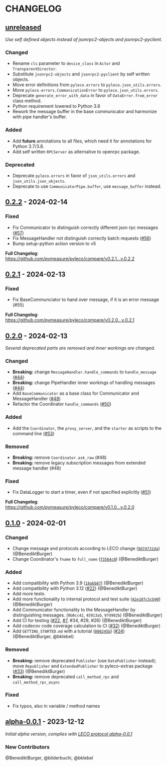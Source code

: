 # CHANGELOG

## [unreleased]

_Use self defined objects instead of jsonrpc2-objects and jsonrpc2-pyclient._

### Changed

- Rename `cls` parameter to `device_class` in `Actor` and `TransparentDirector`.
- Substitute `jsonrpc2-objects` and `jsonrpc2-pyclient` by self written objects.
- Move error definitions from `pyleco.errors` to `pyleco.json_utils.errors`.
- Move `pyleco.errors.CommunicationError` to `pyleco.json_utils.errors`.
- Deprecate `generate_error_with_data` in favor of `DataError.from_error` class method.
- Python requirement lowered to Python 3.8
- Rework the message buffer in the base communicator and harmonize with pipe handler's buffer.

### Added

- Add __future__.annotations to all files, which need it for annotations for Python 3.7/3.8.
- Add self written `RPCServer` as alternative to openrpc package.

### Deprecated
- Deprecate `pyleco.errors` in favor of `json_utils.errors` and `json_utils.json_objects`.
- Deprecate to use `CommunicatorPipe.buffer`, use `message_buffer` instead.


## [0.2.2] - 2024-02-14

### Fixed

- Fix Communicator to distinguish correctly different json rpc messages ([#57](https://github.com/pymeasure/pyleco/issues/57))
- Fix MessageHandler not distinguish correctly batch requests ([#56](https://github.com/pymeasure/pyleco/issues/56))
- Bump setup-python action version to v5

**Full Changelog**: https://github.com/pymeasure/pyleco/compare/v0.2.1...v.0.2.2


## [0.2.1] - 2024-02-13

### Fixed

- Fix BaseCommunciator to hand over message, if it is an error message (#55)

**Full Changelog**: https://github.com/pymeasure/pyleco/compare/v0.2.0...v.0.2.1


## [0.2.0] - 2024-02-13

_Several deprecated parts are removed and inner workings are changed._

### Changed

- **Breaking:** change `MessageHandler.handle_commands` to `handle_message` ([#44](https://github.com/pymeasure/pyleco/pull/44))
- **Breaking:** change PipeHandler inner workings of handling messages ([#44](https://github.com/pymeasure/pyleco/pull/44))
- Add `BaseCommunicator` as a base class for Communicator and MessageHandler ([#48](https://github.com/pymeasure/pyleco/pull/48))
- Refactor the Coordinator `handle_commands` ([#50](https://github.com/pymeasure/pyleco/pull/50))

### Added

- Add the `Coordinator`, the `proxy_server`, and the `starter` as scripts to the command line ([#53](https://github.com/pymeasure/pyleco/pull/53))

### Removed

- **Breaking:** remove `Coordinator.ask_raw` (#48)
- **Breaking:** remove legacy subscription messages from extended message handler (#48)

### Fixed

- Fix DataLogger to start a timer, even if not specified explicitly ([#51](https://github.com/pymeasure/pyleco/pull/51))

**Full Changelog**: https://github.com/pymeasure/pyleco/compare/v0.1.0...v.0.2.0


## [0.1.0] - 2024-02-01

### Changed

- Change message and protocols according to LECO change ([`9d74731da`](https://github.com/pymeasure/pyleco/commit/9d74731da06d147b1773f1f411bd943a36b4a83d)) (@BenediktBurger)
- Change Coordinator's `fname` to `full_name` ([`f3564c0`](https://github.com/pymeasure/pyleco/commit/f3564c08f04ed63bbab5b1100560e7b50239d83c)) (@BenediktBurger)

### Added

- Add compatibility with Python 3.9 ([`18abb87`](https://github.com/pymeasure/pyleco/commit/18abb87fea259f9e87411d88cca92a886bbd62b4)) (@BenediktBurger)
- Add compatibility with Python 3.12 ([#22](https://github.com/pymeasure/pyleco/pull/22)) (@BenediktBurger)
- Add more tests.
- Add more functionality to internal protocol and test suite ([`42e107c5cb90`](https://github.com/pymeasure/pyleco/commit/42e107c5cb90704dbb99ef1c5a50be739f3acf85)) (@BenediktBurger)
- Add Communicator functionality to the MessageHandler by distinguishing messages. (`9b0cc42`, `45913a5`, `97d902b`) (@BenediktBurger)
- Add CI for testing ([#22](https://github.com/pymeasure/pyleco/pull/22), [#7](https://github.com/pymeasure/pyleco/pull/7), #34, #29, #26) (@BenediktBurger)
- Add codecov code coverage calculation to CI ([#32](https://github.com/pymeasure/pyleco/pull/32)) (@BenediktBurger)
- Add `GETTING_STARTED.md` with a tutorial ([`000245b`](https://github.com/pymeasure/pyleco/commit/000245b7d693336a36b3f8bb5b0d0fe13a1bd6a7)) ([#24](https://github.com/pymeasure/pyleco/pull/24)) (@BenediktBurger, @bklebel)

### Removed

- **Breaking:** remove deprecated `Publisher` (use `DataPublisher` instead); move `Republisher` and `ExtendedPublisher` to pyleco-extras package ([#33](https://github.com/pymeasure/pyleco/pull/33)) (@BenediktBurger)
- **Breaking:** remove deprecated `call_method_rpc` and `call_method_rpc_async`

### Fixed

- Fix typos, also in variable / method names


## [alpha-0.0.1] - 2023-12-12

_Initial alpha version, complies with [LECO protocol alpha-0.0.1](https://github.com/pymeasure/leco-protocol/releases/tag/alpha-0.0.1)_

### New Contributors

@BenediktBurger, @bilderbuchi, @bklebel


[unreleased]: https://github.com/pymeasure/pyleco/compare/v0.2.2...HEAD
[0.2.2]: https://github.com/pymeasure/pyleco/releases/tag/v0.2.2
[0.2.1]: https://github.com/pymeasure/pyleco/releases/tag/v0.2.1
[0.2.0]: https://github.com/pymeasure/pyleco/releases/tag/v0.2.0
[0.1.0]: https://github.com/pymeasure/pyleco/releases/tag/v0.1.0
[alpha-0.0.1]: https://github.com/pymeasure/pyleco/releases/tag/alpha-0.0.1

